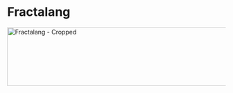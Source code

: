 # Fractalang
<img width="534" height="136" alt="Fractalang - Cropped" src="https://github.com/user-attachments/assets/930b56f2-4ec9-493b-b36e-80d4a5b1ad59" />


